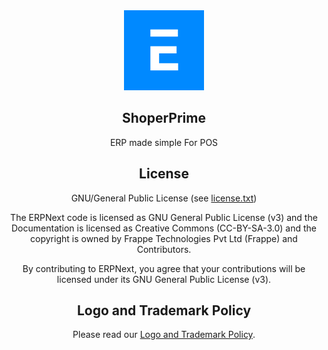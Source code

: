 <div align="center">
    <a href="https://shopersolutions.com">
        <img src="https://raw.githubusercontent.com/netmanthan/ShoperPrime/develop/erpnext/public/images/erpnext-logo.png" height="128">
    </a>
    <h2>ShoperPrime</h2>
    <p align="center">
        <p>ERP made simple For POS</p>
    </p>



## License

GNU/General Public License (see [license.txt](license.txt))

The ERPNext code is licensed as GNU General Public License (v3) and the Documentation is licensed as Creative Commons (CC-BY-SA-3.0) and the copyright is owned by Frappe Technologies Pvt Ltd (Frappe) and Contributors.

By contributing to ERPNext, you agree that your contributions will be licensed under its GNU General Public License (v3).

## Logo and Trademark Policy

Please read our [Logo and Trademark Policy](TRADEMARK_POLICY.md).
